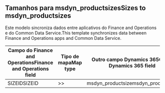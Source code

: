 ## <a name="sizes-to-msdyn_productsizes"></a><span data-ttu-id="7691b-101">Tamanhos para msdyn_productsizes</span><span class="sxs-lookup"><span data-stu-id="7691b-101">Sizes to msdyn_productsizes</span></span>

<span data-ttu-id="7691b-102">Este modelo sincroniza dados entre aplicativos do Finance and Operations e do Common Data Service.</span><span class="sxs-lookup"><span data-stu-id="7691b-102">This template synchronizes data between Finance and Operations apps and Common Data Service.</span></span>

<span data-ttu-id="7691b-103">Campo do Finance and Operations</span><span class="sxs-lookup"><span data-stu-id="7691b-103">Finance and Operations field</span></span> | <span data-ttu-id="7691b-104">Tipo de mapa</span><span class="sxs-lookup"><span data-stu-id="7691b-104">Map type</span></span> | <span data-ttu-id="7691b-105">Outro campo Dynamics 365</span><span class="sxs-lookup"><span data-stu-id="7691b-105">Other Dynamics 365 field</span></span> | <span data-ttu-id="7691b-106">Valor padrão</span><span class="sxs-lookup"><span data-stu-id="7691b-106">Default value</span></span>
---|---|---|---
<span data-ttu-id="7691b-107">SIZEID</span><span class="sxs-lookup"><span data-stu-id="7691b-107">SIZEID</span></span> | >> | <span data-ttu-id="7691b-108">msdyn_productsize</span><span class="sxs-lookup"><span data-stu-id="7691b-108">msdyn_productsize</span></span> | 
